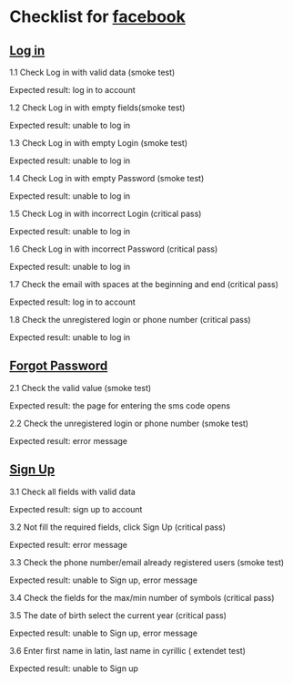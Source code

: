 # Checklist for  [facebook](https://www.facebook.com/)
## [Log in](https://www.facebook.com/)
1.1 Check Log in with valid data (smoke test)

Expected result: log in to  account

1.2 Check Log in with empty fields(smoke test)

Expected result: unable to log in

1.3 Check Log in with empty Login (smoke test)

Expected result: unable to log in

1.4 Check Log in with empty Password (smoke test)

Expected result: unable to log in

1.5 Check Log in with incorrect Login (critical pass)

Expected result: unable to log in

1.6 Check Log in with incorrect Password (critical pass)

Expected result: unable to log in

1.7 Сheck the email with spaces at the beginning and end (critical pass)

Expected result: log in to  account

1.8 Сheck the unregistered login or phone number (critical pass)

Expected result: unable to log in

## [Forgot Password](https://ru-ru.facebook.com/login/identify/?ctx=recover&ars=facebook_login&from_login_screen=0)
2.1 Сheck the valid value (smoke test)

Expected result: the page for entering the sms code opens

2.2 Сheck the unregistered login or phone number (smoke test)

Expected result: еrror message

## [Sign Up](https://www.facebook.com/r.php?locale=ru_RU&display=page)
3.1 Check all fields with valid data 

Expected result: sign up to  account

3.2 Not fill  the required fields, click Sign Up (critical pass)

Expected result: error message

3.3 Check the phone number/email already registered users (smoke test)

Expected result: unable to Sign up, error message

3.4 Check the fields for the max/min number of symbols (critical pass)

3.5  The date of birth  select the current year (critical pass)

Expected result: unable to Sign up, error message

3.6 Enter first name in latin, last name in cyrillic ( extendet test)

Expected result: unable to Sign up
 



